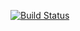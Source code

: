 [![Build Status](https://travis-ci.org/sebseb7/sdl_pacman.svg?branch=master)](https://travis-ci.org/sebseb7/sdl_pacman)


